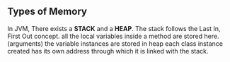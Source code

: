 ## Types of Memory

In JVM, There exists a **STACK** and a **HEAP**.
The stack follows the Last In, First Out concept. all the local variables inside a method are stored here. (arguments)
the variable instances are stored in heap
each class instance created has its own address through which it is linked with the stack.
